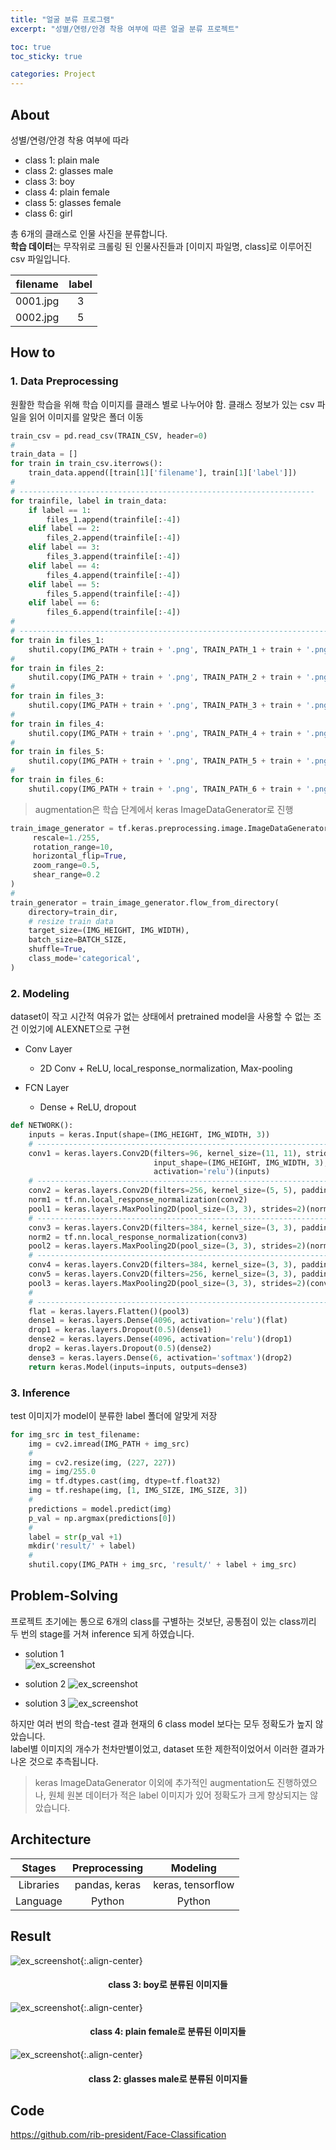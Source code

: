 ```yaml
---
title: "얼굴 분류 프로그램"
excerpt: "성별/연령/안경 착용 여부에 따른 얼굴 분류 프로젝트"

toc: true
toc_sticky: true

categories: Project
---
```


## About
성별/연령/안경 착용 여부에 따라  
  

* class 1: plain male  
* class 2: glasses male  
* class 3: boy  
* class 4: plain female  
* class 5: glasses female  
* class 6: girl  
  
총 6개의 클래스로 인물 사진을 분류합니다.  
**학습 데이터**는 무작위로 크롤링 된 인물사진들과 [이미지 파일명, class]로 이루어진 csv 파일입니다.  
  
  
|filename|label|
|:---:|:---:|
|0001.jpg|3|
|0002.jpg|5|
  


## How to
### 1. Data Preprocessing
원활한 학습을 위해 학습 이미지를 클래스 별로 나누어야 함. 클래스 정보가 있는 csv 파일을 읽어 이미지를 알맞은 폴더 이동  
    
  
``` python
train_csv = pd.read_csv(TRAIN_CSV, header=0)
#
train_data = []
for train in train_csv.iterrows():
    train_data.append([train[1]['filename'], train[1]['label']])
#
# ------------------------------------------------------------------
for trainfile, label in train_data:
    if label == 1:
        files_1.append(trainfile[:-4])
    elif label == 2:
        files_2.append(trainfile[:-4])
    elif label == 3:
        files_3.append(trainfile[:-4])
    elif label == 4:
        files_4.append(trainfile[:-4])
    elif label == 5:
        files_5.append(trainfile[:-4])
    elif label == 6:
        files_6.append(trainfile[:-4])  
#
# ---------------------------------------------------------------------
for train in files_1:
    shutil.copy(IMG_PATH + train + '.png', TRAIN_PATH_1 + train + '.png')
#
for train in files_2:
    shutil.copy(IMG_PATH + train + '.png', TRAIN_PATH_2 + train + '.png')
#
for train in files_3:
    shutil.copy(IMG_PATH + train + '.png', TRAIN_PATH_3 + train + '.png')
#
for train in files_4:
    shutil.copy(IMG_PATH + train + '.png', TRAIN_PATH_4 + train + '.png')
#
for train in files_5:
    shutil.copy(IMG_PATH + train + '.png', TRAIN_PATH_5 + train + '.png')
#
for train in files_6:
    shutil.copy(IMG_PATH + train + '.png', TRAIN_PATH_6 + train + '.png')
```
  

> augmentation은 학습 단계에서 keras ImageDataGenerator로 진행
  
``` python
train_image_generator = tf.keras.preprocessing.image.ImageDataGenerator(
     rescale=1./255,
     rotation_range=10,
     horizontal_flip=True,
     zoom_range=0.5,
     shear_range=0.2
)
#
train_generator = train_image_generator.flow_from_directory(
    directory=train_dir,
    # resize train data
    target_size=(IMG_HEIGHT, IMG_WIDTH),
    batch_size=BATCH_SIZE,
    shuffle=True,
    class_mode='categorical',
)

```
  
  
### 2. Modeling
dataset이 작고 시간적 여유가 없는 상태에서 pretrained model을 사용할 수 없는 조건 이었기에 ALEXNET으로 구현
* Conv Layer
  * 2D Conv + ReLU, local_response_normalization, Max-pooling
  
* FCN Layer
  * Dense + ReLU, dropout
  
  
``` python
def NETWORK():
    inputs = keras.Input(shape=(IMG_HEIGHT, IMG_WIDTH, 3))
    # -----------------------------------------------------------------------------------------
    conv1 = keras.layers.Conv2D(filters=96, kernel_size=(11, 11), strides=4, padding='same',
                                input_shape=(IMG_HEIGHT, IMG_WIDTH, 3),
                                activation='relu')(inputs)
    # -----------------------------------------------------------------------------------------
    conv2 = keras.layers.Conv2D(filters=256, kernel_size=(5, 5), padding='same', activation='relu')(conv1)
    norm1 = tf.nn.local_response_normalization(conv2)
    pool1 = keras.layers.MaxPooling2D(pool_size=(3, 3), strides=2)(norm1)
    # -----------------------------------------------------------------------------------------
    conv3 = keras.layers.Conv2D(filters=384, kernel_size=(3, 3), padding='same', activation='relu')(pool1)
    norm2 = tf.nn.local_response_normalization(conv3)
    pool2 = keras.layers.MaxPooling2D(pool_size=(3, 3), strides=2)(norm2)
    # -----------------------------------------------------------------------------------------
    conv4 = keras.layers.Conv2D(filters=384, kernel_size=(3, 3), padding='same', activation='relu')(pool2)
    conv5 = keras.layers.Conv2D(filters=256, kernel_size=(3, 3), padding='same', activation='relu')(conv4)
    pool3 = keras.layers.MaxPooling2D(pool_size=(3, 3), strides=2)(conv5)
    #
    # -----------------------------------------------------------------------------------------
    flat = keras.layers.Flatten()(pool3)
    dense1 = keras.layers.Dense(4096, activation='relu')(flat)
    drop1 = keras.layers.Dropout(0.5)(dense1)
    dense2 = keras.layers.Dense(4096, activation='relu')(drop1)
    drop2 = keras.layers.Dropout(0.5)(dense2)
    dense3 = keras.layers.Dense(6, activation='softmax')(drop2)
    return keras.Model(inputs=inputs, outputs=dense3)

```
  

### 3. Inference
test 이미지가 model이 분류한 label 폴더에 알맞게 저장
  

``` python
for img_src in test_filename:
    img = cv2.imread(IMG_PATH + img_src)
    #
    img = cv2.resize(img, (227, 227))
    img = img/255.0
    img = tf.dtypes.cast(img, dtype=tf.float32)
    img = tf.reshape(img, [1, IMG_SIZE, IMG_SIZE, 3])
    #
    predictions = model.predict(img)
    p_val = np.argmax(predictions[0])
    #
    label = str(p_val +1)
    mkdir('result/' + label)
    #
    shutil.copy(IMG_PATH + img_src, 'result/' + label + img_src)
```
    
  

## Problem-Solving
프로젝트 초기에는 통으로 6개의 class를 구별하는 것보단, 공통점이 있는 class끼리 두 번의 stage를 거쳐 inference 되게 하였습니다.  
* solution 1  
![ex_screenshot](/assets/images/face_solution_1_.jpg/)


* solution 2
![ex_screenshot](/assets/images/face_solution_2_.jpg/)
  
  
* solution 3
![ex_screenshot](/assets/images/face_solution_3_.jpg/)
  

하지만 여러 번의 학습-test 결과 현재의 6 class model 보다는 모두 정확도가 높지 않았습니다.  
label별 이미지의 개수가 천차만별이었고, dataset 또한 제한적이었어서 이러한 결과가 나온 것으로 추측됩니다.  
> keras ImageDataGenerator 이외에 추가적인 augmentation도 진행하였으나, 원체 원본 데이터가 적은 label 이미지가 있어 정확도가 크게 향상되지는 않았습니다.  
  


## Architecture  
  
|Stages|Preprocessing|Modeling|
|:----:|:-----------:|:------:|
|Libraries|pandas, keras|keras, tensorflow|
Language|Python|Python|
  
  
## Result
![ex_screenshot](/assets/images/face_3_.jpg/){:.align-center}
#### <center> class 3: boy로 분류된 이미지들</center>
  

![ex_screenshot](/assets/images/face_4_.jpg/){:.align-center}
#### <center> class 4: plain female로 분류된 이미지들</center>
  

![ex_screenshot](/assets/images/face_2_.jpg/){:.align-center}
#### <center> class 2: glasses male로 분류된 이미지들</center>
  
  

## Code
<https://github.com/rib-president/Face-Classification>
